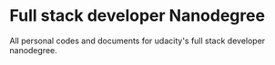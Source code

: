 # Full stack developer Nanodegree

All personal codes and documents for udacity's full stack developer nanodegree.
